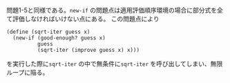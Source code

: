 問題1-5と同様である。`new-if` の問題点は適用評価順序環境の場合に部分式を全て評価しなければいけない点にある。
この問題点により
```
(define (sqrt-iter guess x)
  (new-if (good-enough? guess x)
          guess
          (sqrt-iter (improve guess x) x)))
```
を実行した際に`sqrt-iter` の中で無条件に`sqrt-iter` を呼び出してしまい、無限ループに陥る。
